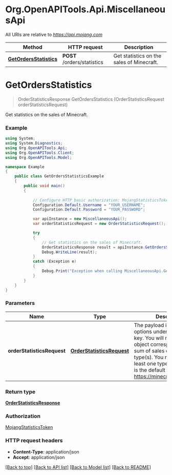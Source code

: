 # Org.OpenAPITools.Api.MiscellaneousApi

All URIs are relative to *https://api.mojang.com*

Method | HTTP request | Description
------------- | ------------- | -------------
[**GetOrdersStatistics**](MiscellaneousApi.md#getordersstatistics) | **POST** /orders/statistics | Get statistics on the sales of Minecraft.


<a name="getordersstatistics"></a>
# **GetOrdersStatistics**
> OrderStatisticsResponse GetOrdersStatistics (OrderStatisticsRequest orderStatisticsRequest)

Get statistics on the sales of Minecraft.

### Example
```csharp
using System;
using System.Diagnostics;
using Org.OpenAPITools.Api;
using Org.OpenAPITools.Client;
using Org.OpenAPITools.Model;

namespace Example
{
    public class GetOrdersStatisticsExample
    {
        public void main()
        {
            
            // Configure HTTP basic authorization: MojangStatisticsToken
            Configuration.Default.Username = "YOUR_USERNAME";
            Configuration.Default.Password = "YOUR_PASSWORD";

            var apiInstance = new MiscellaneousApi();
            var orderStatisticsRequest = new OrderStatisticsRequest(); // OrderStatisticsRequest | The payload is a json list of options under the metricKeys key. You will receive a single object corresponding to the sum of sales of the requested type(s). You must request at least one type of sale. Below is the default list used by https://minecraft.net/en/stats/

            try
            {
                // Get statistics on the sales of Minecraft.
                OrderStatisticsResponse result = apiInstance.GetOrdersStatistics(orderStatisticsRequest);
                Debug.WriteLine(result);
            }
            catch (Exception e)
            {
                Debug.Print("Exception when calling MiscellaneousApi.GetOrdersStatistics: " + e.Message );
            }
        }
    }
}
```

### Parameters

Name | Type | Description  | Notes
------------- | ------------- | ------------- | -------------
 **orderStatisticsRequest** | [**OrderStatisticsRequest**](OrderStatisticsRequest.md)| The payload is a json list of options under the metricKeys key. You will receive a single object corresponding to the sum of sales of the requested type(s). You must request at least one type of sale. Below is the default list used by https://minecraft.net/en/stats/ | 

### Return type

[**OrderStatisticsResponse**](OrderStatisticsResponse.md)

### Authorization

[MojangStatisticsToken](../README.md#MojangStatisticsToken)

### HTTP request headers

 - **Content-Type**: application/json
 - **Accept**: application/json

[[Back to top]](#) [[Back to API list]](../README.md#documentation-for-api-endpoints) [[Back to Model list]](../README.md#documentation-for-models) [[Back to README]](../README.md)

